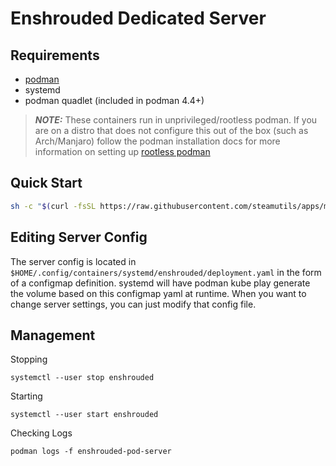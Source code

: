 # Enshrouded Dedicated Server

## Requirements

- [podman](https://podman.io/docs/installation)
- systemd
- podman quadlet (included in podman 4.4+)

> **_NOTE:_** These containers run in unprivileged/rootless podman. If you are on a distro that does not configure this out of the box (such as Arch/Manjaro) follow the podman installation docs for more information on setting up [rootless podman](https://github.com/containers/podman/blob/main/README.md#rootless)

## Quick Start
```bash
sh -c "$(curl -fsSL https://raw.githubusercontent.com/steamutils/apps/main/enshrouded/setup.sh)"
```

## Editing Server Config

The server config is located in `$HOME/.config/containers/systemd/enshrouded/deployment.yaml` in the form of a configmap definition. systemd will have podman kube play generate the volume based on this configmap yaml at runtime. When you want to change server settings, you can just modify that config file.

## Management

Stopping 

```
systemctl --user stop enshrouded
```

Starting
```
systemctl --user start enshrouded
```


Checking Logs
```
podman logs -f enshrouded-pod-server
```
